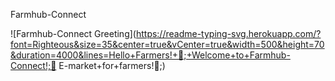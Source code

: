
Farmhub-Connect

![Farmhub-Connect Greeting](https://readme-typing-svg.herokuapp.com/?font=Righteous&size=35&center=true&vCenter=true&width=500&height=70&duration=4000&lines=Hello+Farmers!+🌾;+Welcome+to+Farmhub-Connect!;🚜 E-market+for+farmers!🌱;)
